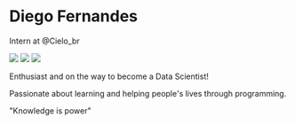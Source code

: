 # Diego Fernandes 

Intern at @Cielo_br

<img src="https://img.shields.io/badge/Microsoft_Outlook-0078D4?style=for-the-badge&logo=microsoft-outlook&logoColor=white"/>
<img src="https://img.shields.io/badge/LinkedIn-0077B5?style=for-the-badge&logo=linkedin&logoColor=white"/>
<img src="https://img.shields.io/badge/Instagram-E4405F?style=for-the-badge&logo=instagram&logoColor=white"/>

Enthusiast and on the way to become a Data Scientist!

Passionate about learning and helping people's lives through programming. 

"Knowledge is power"
